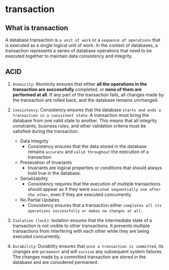 # transaction

## What is transaction

A database transaction is `a unit of work` or a `sequence of operations` that is executed as a single logical unit of work. In the context of databases, a transaction represents a series of database operations that need to be executed together to maintain data consistency and integrity.

## ACID

1. `Atomicity`: Atomicity ensures that either **all the operations in the transaction are successfully** completed, or **none of them are performed at all**. If any part of the transaction fails, all changes made by the transaction are rolled back, and the database remains unchanged.

2. `Consistency`: Consistency ensures that the database `starts and ends a transaction in a consistent state`. A transaction must bring the database from one valid state to another. This means that all integrity constraints, business rules, and other validation criteria must be satisfied during the transaction.

   - Data Integrity
     - Consistency ensures that the data stored in the database remains `accurate` and `valid throughout` the execution of a transaction.
   - Presevation of Invariants
     - Invariants are logical properties or conditions that should always hold true in the database.
   - Serializability
     - Consistency requires that the execution of multiple transactions should appear as if they were `executed sequentially one after the other`, even if they are executed concurrently.
   - No Partial Updates
     - Consistency ensures that a transaction either `completes all its operations successfully or makes no changes at all`.

3. `Isolation (lock)`: Isolation ensures that the intermediate state of a transaction is not visible to other transactions. It prevents multiple transactions from interfering with each other while they are being executed concurrently.

4. `Durability`: Durability ensures that `once a transaction is committed`, its changes are `permanent` and will `survive` any subsequent system failures. The changes made by a committed transaction are stored in the database and are considered permanent.
